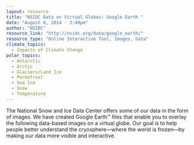 ```yaml
---
layout: resource
title: "NSIDC Data on Virtual Globes: Google Earth "
date: "August 8, 2014 - 2:49pm"
author: "NSIDC"
resource_link: "http://nsidc.org/data/google_earth/"
resource_type: "Online Interactive Tool, Images, Data"
climate_topics:
  - Impacts of Climate Change
polar_topics:
  - Antarctic
  - Arctic
  - Glaciers/Land Ice
  - Permafrost
  - Sea Ice
  - Snow
  - Temperature
---
```


The National Snow and Ice Data Center offers some of our data in the form of images. We have created Google Earth™ files that enable you to overlay the following data-based images on a virtual globe. Our goal is to help people better understand the cryosphere—where the world is frozen—by making our data more visible and interactive.
